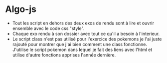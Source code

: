 # Algo-js
- Tout les script en dehors des deux exos de rendu sont à lire et ouvrir ensemble avec le code css "style".
- Chaque exo rendu à son dossier avec tout ce qu'il a besoin à l'interieur.
- Le script class n'est pas utilisé pour l'exercice des pokemons je l'ai juste rajouté pour montrer que j'ai bien comment une class fonctionne. J'utilise le script pokemon dans lequel je fait des liens avec l'html et utilise d'autre fonctions apprises l'année dernière.
